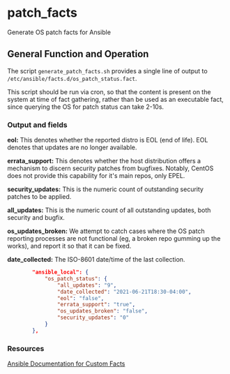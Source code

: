 # patch_facts
Generate OS patch facts for Ansible

## General Function and Operation
The script `generate_patch_facts.sh` provides a single line of output to `/etc/ansible/facts.d/os_patch_status.fact`.

This script should be run via cron, so that the content is present on the system at time of fact gathering, rather
than be used as an executable fact, since querying the OS for patch status can take 2-10s.

### Output and fields

**eol:** This denotes whether the reported distro is EOL (end of life).  EOL denotes that updates are no longer available.

**errata_support:** This denotes whether the host distribution offers a mechanism to discern security patches from bugfixes.  Notably, CentOS does not provide this capability for it's main repos, only EPEL.

**security_updates:** This is the numeric count of outstanding security patches to be applied.

**all_updates:** This is the numeric count of all outstanding updates, both security and bugfix.

**os_updates_broken:** We attempt to catch cases where the OS patch reporting processes are not functional (eg, a broken repo gumming up the works), and report it so that it can be fixed.

**date_collected:** The ISO-8601 date/time of the last collection.  

```json
        "ansible_local": {
            "os_patch_status": {
                "all_updates": "9",
                "date_collected": "2021-06-21T18:30-04:00",
                "eol": "false",
                "errata_support": "true",
                "os_updates_broken": "false",
                "security_updates": "0"
            }
        },

```

### Resources
[Ansible Documentation for Custom Facts](https://docs.ansible.com/ansible/latest/user_guide/playbooks_vars_facts.html#adding-custom-facts)
